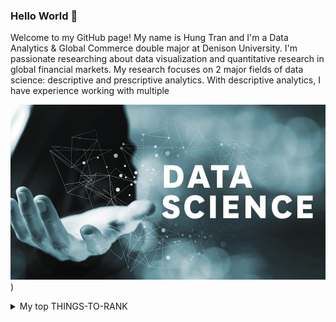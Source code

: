 ### Hello World 👋

Welcome to my GitHub page! My name is Hung Tran and I'm a Data Analytics & Global Commerce double major at Denison University. I'm passionate researching about data visualization and quantitative research in global financial markets. My research focuses on 2 major fields of data science: descriptive and prescriptive analytics. With descriptive analytics, I have experience working with multiple 

![Data_Science](./7-Benefits-of-Data-Science.jpg))

<!--


Here are some ideas to get you started:

- 🔭 I’m currently working on ...
- 🌱 I’m currently learning ...
- 👯 I’m looking to collaborate on ...
- 🤔 I’m looking for help with ...
- 💬 Ask me about ...
- 📫 How to reach me: ...
- 😄 Pronouns: ...
- ⚡ Fun fact: ...
-->
<details>
<summary>My top THINGS-TO-RANK</summary>

| Rank | Languages |
|-----:|-----------|
|     1| Python    |
|     2| R         |
|     3| SQL       |
|     4| STATA     |
</details>
